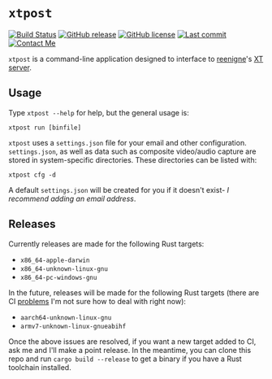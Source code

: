 # `xtpost`
[![Build Status](https://github.com/cr1901/xtpost/actions/workflows/ci.yml/badge.svg)](https://github.com/cr1901/xtpost/actions)
[![GitHub release](https://img.shields.io/github/release/cr1901/xtpost.svg)](https://github.com/cr1901/xtpost/releases)
[![GitHub license](https://img.shields.io/github/license/cr1901/xtpost.svg)](https://github.com/cr1901/xtpost/blob/master/LICENSE.md)
[![Last commit](https://img.shields.io/github/last-commit/cr1901/xtpost.svg)](https://GitHub.com/cr1901/xtpost/commit/)
[![Contact Me](https://img.shields.io/twitter/follow/cr1901.svg?label=Contact%20Me&&style=social)](https://twitter.com/cr1901)

`xtpost` is a command-line application designed to interface to [reenigne](https://github.com/reenigne)'s
[XT server](http://www.reenigne.org/xtserver/).

## Usage

Type `xtpost --help` for help, but the general usage is:

```
xtpost run [binfile]
```

`xtpost` uses a `settings.json` file for your email and other configuration.
`settings.json`, as well as data such as composite video/audio capture are
stored in system-specific directories. These directories can be listed with:

```
xtpost cfg -d
```

A default `settings.json` will be created for you if it doesn't exist- _I
recommend adding an email address_.

## Releases

Currently releases are made for the following Rust targets:

* `x86_64-apple-darwin`
* `x86_64-unknown-linux-gnu`
* `x86_64-pc-windows-gnu`

In the future, releases will be made for the following Rust targets (there are
CI [problems](https://github.com/cr1901/xtpost/runs/2651899502?check_suite_focus=true#step:5:371)
I'm not sure how to deal with right now):
* `aarch64-unknown-linux-gnu`
* `armv7-unknown-linux-gnueabihf`

Once the above issues are resolved, if you want a new target added to CI, ask
me and I'll make a point release. In the meantime, you can clone this repo
and run `cargo build --release` to get a binary if you have a Rust toolchain
installed.
